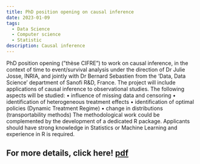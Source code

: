 ```yaml
---
title: PhD position opening on causal inference
date: 2023-01-09
tags:
  - Data Science
  - Computer science
  - Statistic
description: Causal inference
---
```


PhD position opening (”thèse CIFRE”) to work on causal inference, in the context of time to
event/survival analysis under the direction of Dr Julie Josse, INRIA, and jointly with Dr Bernard
Sebastien from the ‘Data, Data Science’ department of Sanofi R&D, France. The project will include
applications of causal inference to observational studies. The following aspects will be studied:
• influence of missing data and censoring
• identification of heterogeneous treatment effects
• identification of optimal policies (Dynamic Treatment Regime)
• change in distributions (transportability methods)
The methodological work could be complemented by the development of a dedicated R package.
Applicants should have strong knowledge in Statistics or Machine Learning and experience in R is
required.

## For more details, click here! [pdf](../../files/aims_master_thesis_2022.pdf)


